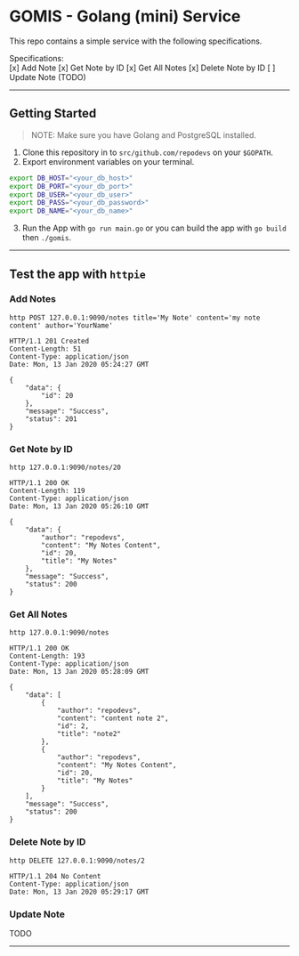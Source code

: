 # GOMIS - Golang (mini) Service

This repo contains a simple service with the following specifications.

Specifications:   
[x] Add Note
[x] Get Note by ID
[x] Get All Notes
[x] Delete Note by ID
[ ] Update Note (TODO)

---

## Getting Started
> NOTE: Make sure you have Golang and PostgreSQL installed.

1. Clone this repository in to `src/github.com/repodevs` on your `$GOPATH`.
2. Export environment variables on your terminal.
```sh
export DB_HOST="<your_db_host>"
export DB_PORT="<your_db_port>"
export DB_USER="<your_db_user>"
export DB_PASS="<your_db_password>"
export DB_NAME="<your_db_name>"
``` 
3. Run the App with `go run main.go` or you can build the app with `go build` then `./gomis`.


---

## Test the app with `httpie`

### Add Notes
`http POST 127.0.0.1:9090/notes title='My Note' content='my note content' author='YourName'`

```
HTTP/1.1 201 Created
Content-Length: 51
Content-Type: application/json
Date: Mon, 13 Jan 2020 05:24:27 GMT

{
    "data": {
        "id": 20
    },
    "message": "Success",
    "status": 201
}
```

### Get Note by ID
`http 127.0.0.1:9090/notes/20`

```
HTTP/1.1 200 OK
Content-Length: 119
Content-Type: application/json
Date: Mon, 13 Jan 2020 05:26:10 GMT

{
    "data": {
        "author": "repodevs",
        "content": "My Notes Content",
        "id": 20,
        "title": "My Notes"
    },
    "message": "Success",
    "status": 200
}

```

### Get All Notes
`http 127.0.0.1:9090/notes`

```
HTTP/1.1 200 OK
Content-Length: 193
Content-Type: application/json
Date: Mon, 13 Jan 2020 05:28:09 GMT

{
    "data": [
        {
            "author": "repodevs",
            "content": "content note 2",
            "id": 2,
            "title": "note2"
        },
        {
            "author": "repodevs",
            "content": "My Notes Content",
            "id": 20,
            "title": "My Notes"
        }
    ],
    "message": "Success",
    "status": 200
}
```

### Delete Note by ID
`http DELETE 127.0.0.1:9090/notes/2`

```
HTTP/1.1 204 No Content
Content-Type: application/json
Date: Mon, 13 Jan 2020 05:29:17 GMT

```

### Update Note
TODO

---

